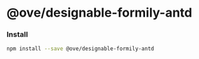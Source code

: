 # @ove/designable-formily-antd

### Install

```bash
npm install --save @ove/designable-formily-antd
```

